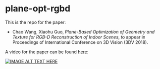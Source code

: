# plane-opt-rgbd
This is the repo for the paper:
- Chao Wang, Xiaohu Guo, *Plane-Based Optimization of Geometry and Texture for RGB-D Reconstruction of Indoor Scenes*, to appear in Proceedings of International Conference on 3D Vision (3DV 2018).

A video for the paper can be found [here](https://www.youtube.com/watch?v=57GFQcebceY):

[![IMAGE ALT TEXT HERE](https://img.youtube.com/vi/57GFQcebceY/0.jpg)](https://www.youtube.com/watch?v=57GFQcebceY)
